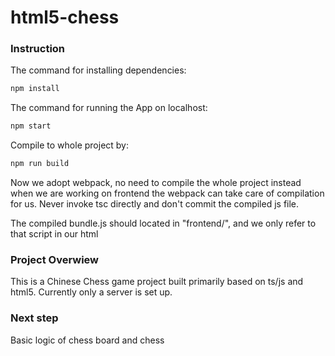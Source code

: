 # html5-chess


### Instruction

The command for installing dependencies:
```sh
npm install
```

The command for running the App on localhost:
```sh
npm start
```
Compile to whole project by:
```sh
npm run build
```
Now we adopt webpack, no need to compile the whole project instead when we are working on frontend the webpack can
take care of compilation for us. Never invoke tsc directly and don't commit the compiled js file.

The compiled bundle.js should located in "frontend/", and we only refer to that script in our html
### Project Overwiew

This is a Chinese Chess game project built primarily based on ts/js and html5. Currently only a server is set up.

### Next step

Basic logic of chess board and chess
